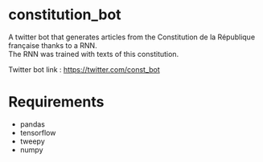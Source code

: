 # constitution_bot

A twitter bot that generates articles from the Constitution de la République française thanks to a RNN.
<br>The RNN was trained with texts of this constitution.

Twitter bot link : https://twitter.com/const_bot

# Requirements

- pandas
- tensorflow
- tweepy
- numpy
